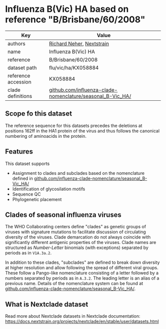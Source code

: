 # Influenza B(Vic) HA based on reference "B/Brisbane/60/2008"

| Key                  | Value                |
| -------------------- | -------------------- |
| authors                | [Richard Neher](https://neherlab.org), [Nextstrain](https://nextstrain.org)                         |
| name                 | Influenza B(Vic) HA                      |
| reference            | B/Brisbane/60/2008                      |
| dataset path         | flu/vic/ha/KX058884                     |
| reference accession  | KX058884   |
| clade definitions  |  [github.com/influenza-clade-nomenclature/seasonal_B-Vic_HA/](https://github.com/influenza-clade-nomenclature/seasonal_B-Vic_HA/)  |


## Scope fo this dataset
The reference sequence for this datasets precedes the deletions at positions 162ff in the HA1 protein of the virus and thus follows the canonical numbering of aminoacids in the protein.

## Features
This dataset supports

 * Assignment to clades and subclades based on the nomenclature defined in [github.com/influenza-clade-nomenclature/seasonal_B-Vic_HA/](https://github.com/influenza-clade-nomenclature/seasonal_B-Vic_HA/)
 * Identification of glycosilation motifs
 * Sequence QC
 * Phylogenetic placement

## Clades of seasonal influenza viruses

The WHO Collaborating centers define "clades" as genetic groups of viruses with signature mutations to facilitate discussion of circulating diversity of the viruses.
Clade demarcation do not always coincide with significantly different antigenic properties of the viruses.
Clade names are structured as _Number-Letter_ binomials (with exceptions) separated by periods as in `V1A.3a.2`.

In addition to these clades, "subclades" are defined to break down diversity at higher resolution and allow following the spread of different viral groups.
These follow a Pango-like nomenclature consisting of a letter followed by a numbers separated by periods as in `A.3.2`.
The leading letter is an alias of a previous name.
Details of the nomenclature system can be found at [github.com/influenza-clade-nomenclature/seasonal_B-Vic_HA/](https://github.com/influenza-clade-nomenclature/seasonal_B-Vic_HA/).

## What is Nextclade dataset

Read more about Nextclade datasets in Nextclade documentation: https://docs.nextstrain.org/projects/nextclade/en/stable/user/datasets.html
